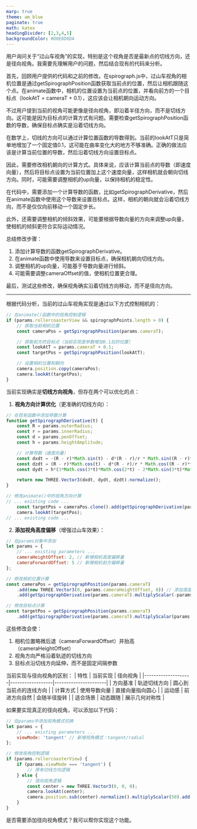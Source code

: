 ```yaml
---
marp: true
theme: am_blue
paginate: true
math: katex
headingDivider: [2,3,4,5]
backgroundColor: #D0E8D6DA
---
```

用户询问关于“过山车视角”的实现，特别是这个视角是否是最新点的切线方向，还是径向视角。我需要先理解用户的问题，然后结合现有的代码来分析。

首先，回顾用户提供的代码和之前的修改。在spirograph.js中，过山车视角的相机位置是通过getSpirographPosition函数获取当前点的位置，然后让相机跟随这个点。在animate函数中，相机的位置设置为当前点的位置，并看向前方的一个目标点（lookAtT = cameraT + 0.1），这应该会让相机朝向运动方向。

不过用户提到当前的视角可能更像是径向视角，即沿着半径方向，而不是切线方向。这可能是因为目标点的计算方式有问题。需要检查getSpirographPosition函数的导数，确保目标点确实是沿着切线方向。

在数学上，切线的方向可以通过计算位置函数的导数得到。当前的lookAtT只是简单地增加了一个固定值0.1，这可能在曲率变化大的地方不够准确。正确的做法应该是计算当前位置的导数，然后沿着切线方向设置目标点。

因此，需要修改相机朝向的计算方式。具体来说，应该计算当前点的导数（即速度向量），然后将目标点设置为当前位置加上这个速度向量，这样相机就会朝向切线方向。同时，可能需要调整相机的up向量，以保持相机的稳定性。

在代码中，需要添加一个计算导数的函数，比如getSpirographDerivative，然后在animate函数中使用这个导数来设置目标点。这样，相机的朝向就会沿着切线方向，而不是仅仅向前移动一个固定步长。

此外，还需要调整相机的倾斜效果，可能要根据导数向量的方向来调整up向量，使相机的倾斜更符合实际运动情况。

总结修改步骤：
1. 添加计算导数的函数getSpirographDerivative。
2. 在animate函数中使用导数来设置目标点，确保相机朝向切线方向。
3. 调整相机的up向量，可能基于导数向量进行倾斜。
4. 可能需要调整cameraOffset的值，使相机位置更合理。

最后，测试这些修改，确保视角确实沿着切线方向移动，而不是径向方向。

---


根据代码分析，当前的过山车视角实现是通过以下方式控制相机的：

```javascript:d:\1\Code\项目\Spirograph\3d-spirograph\spirograph.js
// 在animate()函数中的视角控制逻辑
if (params.rollercoasterView && spirographPoints.length > 0) {
    // 获取当前相机位置
    const cameraPos = getSpirographPosition(params.cameraT);

    // 获取前方的目标点（当前实现是参数增加0.1后的位置）
    const lookAtT = params.cameraT + 0.1;
    const targetPos = getSpirographPosition(lookAtT);

    // 设置相机位置和朝向
    camera.position.copy(cameraPos);
    camera.lookAt(targetPos);
}
```

当前实现确实是**切线方向视角**，但存在两个可以优化的点：

1. **视角方向计算优化**（更准确的切线方向）：
```javascript:d:\1\Code\项目\Spirograph\3d-spirograph\spirograph.js
// 在现有函数中添加导数计算
function getSpirographDerivative(t) {
    const R = params.outerRadius;
    const r = params.innerRadius;
    const d = params.penOffset;
    const h = params.heightAmplitude;

    // 计算导数（速度向量）
    const dxdt = -(R - r)*Math.sin(t) - d*(R - r)/r * Math.sin((R - r)*t/r);
    const dzdt = (R - r)*Math.cos(t) - d*(R - r)/r * Math.cos((R - r)*t/r);
    const dydt = h*(3*Math.cos(3*t)*Math.cos(2*t) - 2*Math.sin(3*t)*Math.sin(2*t));

    return new THREE.Vector3(dxdt, dydt, dzdt).normalize();
}

// 修改animate()中的视角方向计算
// ... existing code ...
    const targetPos = cameraPos.clone().add(getSpirographDerivative(params.cameraT).multiplyScalar(5)); // 沿切线方向延伸
    camera.lookAt(targetPos);
// ... existing code ...
```

2. **添加视角高度偏移**（增强过山车效果）：
```javascript:d:\1\Code\项目\Spirograph\3d-spirograph\spirograph.js
// 在params对象中添加
let params = {
    // ... existing parameters ...
    cameraHeightOffset: 2, // 新增相机高度偏移量
    cameraForwardOffset: 5 // 新增相机前方偏移量
};

// 修改相机位置计算
const cameraPos = getSpirographPosition(params.cameraT)
    .add(new THREE.Vector3(0, params.cameraHeightOffset, 0)) // 添加高度偏移
    .add(getSpirographDerivative(params.cameraT).multiplyScalar(-params.cameraForwardOffset)); // 向后偏移

// 修改目标点计算
const targetPos = getSpirographPosition(params.cameraT)
    .add(getSpirographDerivative(params.cameraT).multiplyScalar(params.cameraForwardOffset));
```

这些修改会使：
1. 相机位置略微后退（cameraForwardOffset）并抬高（cameraHeightOffset）
2. 视角方向严格沿着轨迹的切线方向
3. 目标点沿切线方向延伸，而不是固定间隔参数

当前实现与径向视角的区别：
| 特性                | 当前实现           | 径向视角               |
|--------------------|------------------|----------------------|
| 方向基准            | 轨迹切线方向        | 圆心到当前点的连线方向    |
| 计算方式            | 使用导数向量        | 直接向量指向圆心        |
| 运动感              | 前进方向自然        | 会随半径旋转            |
| 适合场景            | 动态跟随          | 展示几何对称性          |

如果要实现真正的径向视角，可以添加以下代码：
```javascript:d:\1\Code\项目\Spirograph\3d-spirograph\spirograph.js
// 在params中添加视角模式切换
let params = {
    // ... existing parameters ...
    viewMode: 'tangent' // 新增视角模式：tangent/radial
};

// 修改视角控制逻辑
if (params.rollercoasterView) {
    if (params.viewMode === 'tangent') {
        // 原有切线方向逻辑
    } else {
        // 径向视角逻辑
        const center = new THREE.Vector3(0, 0, 0);
        camera.lookAt(center);
        camera.position.sub(center).normalize().multiplyScalar(50).add(center); // 保持固定距离
    }
}
```

是否需要添加径向视角模式？我可以帮你实现这个功能。
